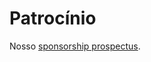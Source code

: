 # Patrocínio

Nosso [sponsorship prospectus](https://drive.google.com/open?id=1LB6kG72pypIjTGs3apLYR45MFrB4iYPAfx_4nCHznqs).